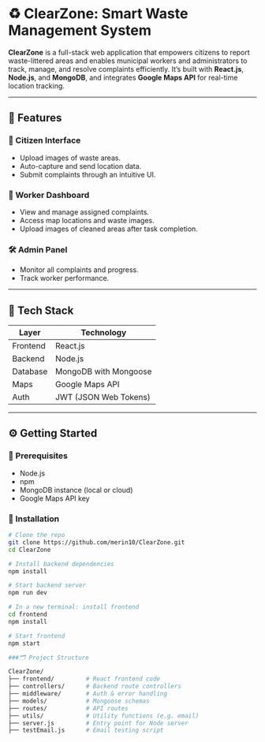 # ♻️ ClearZone: Smart Waste Management System

**ClearZone** is a full-stack web application that empowers citizens to report waste-littered areas and enables municipal workers and administrators to track, manage, and resolve complaints efficiently. It’s built with **React.js**, **Node.js**, and **MongoDB**, and integrates **Google Maps API** for real-time location tracking.

---

## 🚀 Features

### 👥 Citizen Interface
- Upload images of waste areas.
- Auto-capture and send location data.
- Submit complaints through an intuitive UI.

### 👷 Worker Dashboard
- View and manage assigned complaints.
- Access map locations and waste images.
- Upload images of cleaned areas after task completion.

### 🛠️ Admin Panel
- Monitor all complaints and progress.
- Track worker performance.

---

## 🧰 Tech Stack

| Layer       | Technology            |
|-------------|------------------------|
| Frontend    | React.js               |
| Backend     | Node.js                |
| Database    | MongoDB with Mongoose  |
| Maps        | Google Maps API        |
| Auth        | JWT (JSON Web Tokens)  |

---

## ⚙️ Getting Started

### 🔧 Prerequisites
- Node.js
- npm
- MongoDB instance (local or cloud)
- Google Maps API key

### 🔄 Installation

```bash
# Clone the repo
git clone https://github.com/merin10/ClearZone.git
cd ClearZone

# Install backend dependencies
npm install

# Start backend server
npm run dev

# In a new terminal: install frontend
cd frontend
npm install

# Start frontend
npm start

###🗂️ Project Structure

ClearZone/
├── frontend/         # React frontend code
├── controllers/      # Backend route controllers
├── middleware/       # Auth & error handling
├── models/           # Mongoose schemas
├── routes/           # API routes
├── utils/            # Utility functions (e.g. email)
├── server.js         # Entry point for Node server
├── testEmail.js      # Email testing script


